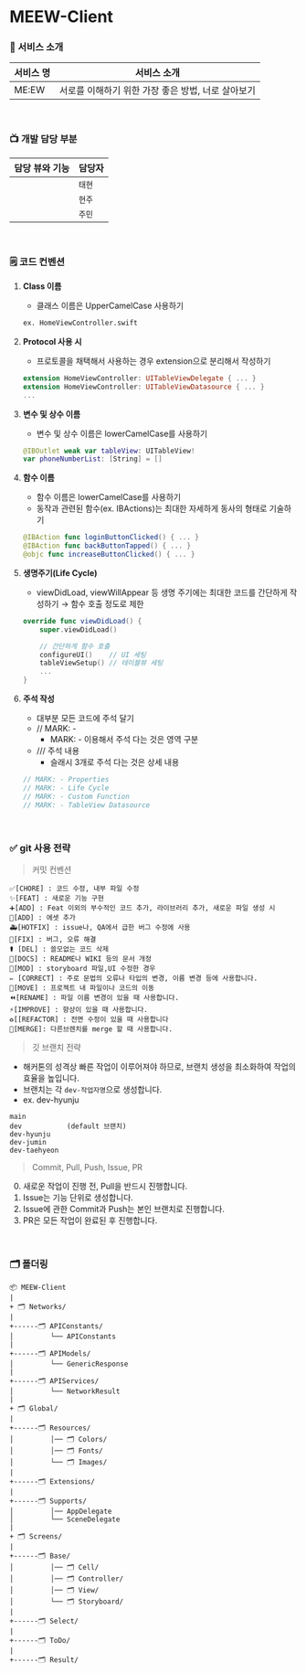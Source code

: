 # MEEW-Client

### 🎁 서비스 소개 
|서비스 명|서비스 소개|
|--|--|
|ME:EW|서로를 이해하기 위한 가장 좋은 방법, 너로 살아보기|

<br />

### 📺 개발 담당 부분
|담당 뷰와 기능|담당자|
|--|--|
||`태현`|
||`현주`|
||`주민`|

<br />

### 🗒 코드 컨벤션

1. **Class 이름**
    - 클래스 이름은 UpperCamelCase 사용하기
    
    ```python
    ex. HomeViewController.swift
    ```
    
2. **Protocol 사용 시**
    - 프로토콜을 채택해서 사용하는 경우 extension으로 분리해서 작성하기
    
    ```swift
    extension HomeViewController: UITableViewDelegate { ... }
    extension HomeViewController: UITableViewDatasource { ... }
    ...
    ```

3. **변수 및 상수 이름**
    - 변수 및 상수 이름은 lowerCamelCase를 사용하기
    
    ```swift
    @IBOutlet weak var tableView: UITableView!
    var phoneNumberList: [String] = []
    ```
    
4. **함수 이름** 
    - 함수 이름은 lowerCamelCase를 사용하기
    - 동작과 관련된 함수(ex. IBActions)는 최대한 자세하게 동사의 형태로 기술하기
    
    ```swift
    @IBAction func loginButtonClicked() { ... }
    @IBAction func backButtonTapped() { ... }
    @objc func increaseButtonClicked() { ... }
    ```
    
5. **생명주기(Life Cycle)**
    - viewDidLoad, viewWillAppear 등 생명 주기에는 최대한 코드를 간단하게 작성하기 → 함수 호출 정도로 제한
    
    ```swift
    override func viewDidLoad() {
    	super.viewDidLoad()
    
    	// 간단하게 함수 호출
    	configureUI()    // UI 세팅
    	tableViewSetup() // 테이블뷰 세팅
    	...
    }
    ```
    
6. **주석 작성**
    - 대부분 모든 코드에 주석 달기
    - // MARK: -
        - MARK: - 이용해서 주석 다는 것은 영역 구분
    - /// 주석 내용
        - 슬래시 3개로 주석 다는 것은 상세 내용
    
    ```swift
    // MARK: - Properties
    // MARK: - Life Cycle
    // MARK: - Custom Function
    // MARK: - TableView Datasource
    ```


<br />

### ✅ git 사용 전략
> 커밋 컨벤션
```
✅[CHORE] : 코드 수정, 내부 파일 수정
✨[FEAT] : 새로운 기능 구현
➕[ADD] : Feat 이외의 부수적인 코드 추가, 라이브러리 추가, 새로운 파일 생성 시
🍱[ADD] : 에셋 추가
🚑️[HOTFIX] : issue나, QA에서 급한 버그 수정에 사용
🔨[FIX] : 버그, 오류 해결
⚰️ [DEL] : 쓸모없는 코드 삭제
📝[DOCS] : README나 WIKI 등의 문서 개정
💄[MOD] : storyboard 파일,UI 수정한 경우
✏️ [CORRECT] : 주로 문법의 오류나 타입의 변경, 이름 변경 등에 사용합니다.
🚚[MOVE] : 프로젝트 내 파일이나 코드의 이동
⏪️[RENAME] : 파일 이름 변경이 있을 때 사용합니다.
⚡️[IMPROVE] : 향상이 있을 때 사용합니다.
♻️[[REFACTOR] : 전면 수정이 있을 때 사용합니다
🔀[MERGE]: 다른브렌치를 merge 할 때 사용합니다.
```

> 깃 브랜치 전략

- 해커톤의 성격상 빠른 작업이 이루어져야 하므로, 브랜치 생성을 최소화하여 작업의 효율을 높입니다.
- 브랜치는 각 `dev-작업자명`으로 생성합니다.
- ex. dev-hyunju
```
main
dev           (default 브랜치)
dev-hyunju
dev-jumin
dev-taehyeon
```

> Commit, Pull, Push, Issue, PR

0. 새로운 작업이 진행 전, Pull을 반드시 진행합니다.
1. Issue는 기능 단위로 생성합니다.
2. Issue에 관한 Commit과 Push는 본인 브랜치로 진행합니다.
3. PR은 모든 작업이 완료된 후 진행합니다.

<br />

### 🗂 폴더링

```
📦 MEEW-Client
|
+ 🗂 Networks/
|
+------🗂 APIConstants/
│         └── APIConstants
|
+------🗂 APIModels/
│         └── GenericResponse
|
+------🗂 APIServices/
│         └── NetworkResult
|
+ 🗂 Global/
|
+------🗂 Resources/
│         │── 🗂 Colors/
│         │── 🗂 Fonts/
│         └── 🗂 Images/
|
+------🗂 Extensions/
|
+------🗂 Supports/
│         │── AppDelegate
│         └── SceneDelegate
|
+ 🗂 Screens/
|
+------🗂 Base/
│         │── 🗂 Cell/
│         │── 🗂 Controller/
│         │── 🗂 View/
│         └── 🗂 Storyboard/
|
+------🗂 Select/
|
+------🗂 ToDo/
|
+------🗂 Result/
```


